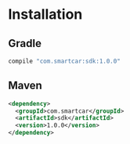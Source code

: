 # Installation

## Gradle
```groovy
compile "com.smartcar:sdk:1.0.0"
```

## Maven
```xml
<dependency>
  <groupId>com.smartcar</groupId>
  <artifactId>sdk</artifactId>
  <version>1.0.0</version>
</dependency>
```
